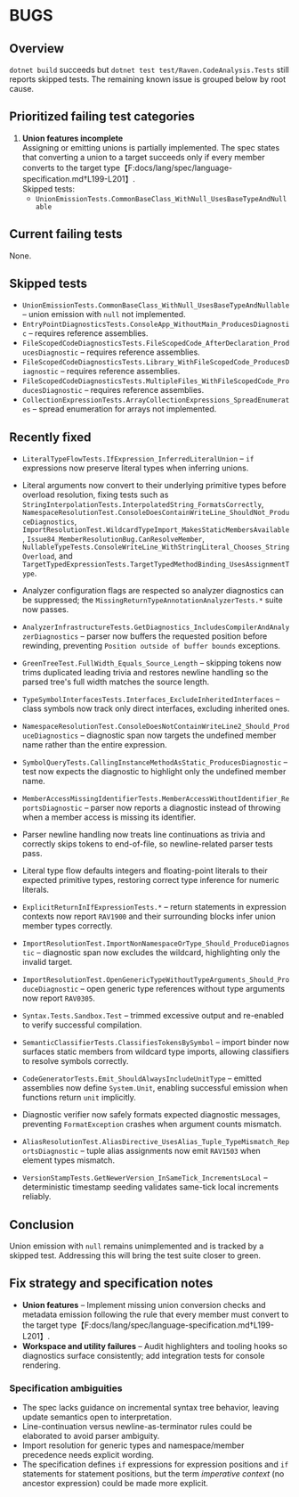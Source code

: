 # BUGS

## Overview
`dotnet build` succeeds but `dotnet test test/Raven.CodeAnalysis.Tests` still reports skipped tests. The remaining known issue is grouped below by root cause.

## Prioritized failing test categories

1. **Union features incomplete**  \
   Assigning or emitting unions is partially implemented. The spec states that converting a union to a target succeeds only if every member converts to the target type【F:docs/lang/spec/language-specification.md†L199-L201】.  \
   Skipped tests:
   - `UnionEmissionTests.CommonBaseClass_WithNull_UsesBaseTypeAndNullable`

## Current failing tests

None.

## Skipped tests

- `UnionEmissionTests.CommonBaseClass_WithNull_UsesBaseTypeAndNullable` – union emission with `null` not implemented.
- `EntryPointDiagnosticsTests.ConsoleApp_WithoutMain_ProducesDiagnostic` – requires reference assemblies.
- `FileScopedCodeDiagnosticsTests.FileScopedCode_AfterDeclaration_ProducesDiagnostic` – requires reference assemblies.
- `FileScopedCodeDiagnosticsTests.Library_WithFileScopedCode_ProducesDiagnostic` – requires reference assemblies.
- `FileScopedCodeDiagnosticsTests.MultipleFiles_WithFileScopedCode_ProducesDiagnostic` – requires reference assemblies.
- `CollectionExpressionTests.ArrayCollectionExpressions_SpreadEnumerates` – spread enumeration for arrays not implemented.

## Recently fixed

- `LiteralTypeFlowTests.IfExpression_InferredLiteralUnion` – `if` expressions now preserve literal types when inferring unions.
- Literal arguments now convert to their underlying primitive types before overload resolution, fixing tests such as `StringInterpolationTests.InterpolatedString_FormatsCorrectly`, `NamespaceResolutionTest.ConsoleDoesContainWriteLine_ShouldNot_ProduceDiagnostics`, `ImportResolutionTest.WildcardTypeImport_MakesStaticMembersAvailable`, `Issue84_MemberResolutionBug.CanResolveMember`, `NullableTypeTests.ConsoleWriteLine_WithStringLiteral_Chooses_StringOverload`, and `TargetTypedExpressionTests.TargetTypedMethodBinding_UsesAssignmentType`.
- Analyzer configuration flags are respected so analyzer diagnostics can be suppressed; the `MissingReturnTypeAnnotationAnalyzerTests.*` suite now passes.
- `AnalyzerInfrastructureTests.GetDiagnostics_IncludesCompilerAndAnalyzerDiagnostics` – parser now buffers the requested position before rewinding, preventing `Position outside of buffer bounds` exceptions.
- `GreenTreeTest.FullWidth_Equals_Source_Length` – skipping tokens now trims duplicated leading trivia and restores newline handling so the parsed tree's full width matches the source length.
- `TypeSymbolInterfacesTests.Interfaces_ExcludeInheritedInterfaces` – class symbols now track only direct interfaces, excluding inherited ones.
- `NamespaceResolutionTest.ConsoleDoesNotContainWriteLine2_Should_ProduceDiagnostics` – diagnostic span now targets the undefined member name rather than the entire expression.
- `SymbolQueryTests.CallingInstanceMethodAsStatic_ProducesDiagnostic` – test now expects the diagnostic to highlight only the undefined member name.
- `MemberAccessMissingIdentifierTests.MemberAccessWithoutIdentifier_ReportsDiagnostic` – parser now reports a diagnostic instead of throwing when a member access is missing its identifier.
- Parser newline handling now treats line continuations as trivia and correctly skips tokens to end-of-file, so newline-related parser tests pass.
- Literal type flow defaults integers and floating-point literals to their expected primitive types, restoring correct type inference for numeric literals.

- `ExplicitReturnInIfExpressionTests.*` – return statements in expression contexts now report `RAV1900` and their surrounding blocks infer union member types correctly.

- `ImportResolutionTest.ImportNonNamespaceOrType_Should_ProduceDiagnostic` – diagnostic span now excludes the wildcard, highlighting only the invalid target.
- `ImportResolutionTest.OpenGenericTypeWithoutTypeArguments_Should_ProduceDiagnostic` – open generic type references without type arguments now report `RAV0305`.
- `Syntax.Tests.Sandbox.Test` – trimmed excessive output and re-enabled to verify successful compilation.
- `SemanticClassifierTests.ClassifiesTokensBySymbol` – import binder now surfaces static members from wildcard type imports, allowing classifiers to resolve symbols correctly.
- `CodeGeneratorTests.Emit_ShouldAlwaysIncludeUnitType` – emitted assemblies now define `System.Unit`, enabling successful emission when functions return `unit` implicitly.
- Diagnostic verifier now safely formats expected diagnostic messages, preventing `FormatException` crashes when argument counts mismatch.
- `AliasResolutionTest.AliasDirective_UsesAlias_Tuple_TypeMismatch_ReportsDiagnostic` – tuple alias assignments now emit `RAV1503` when element types mismatch.
- `VersionStampTests.GetNewerVersion_InSameTick_IncrementsLocal` – deterministic timestamp seeding validates same-tick local increments reliably.

## Conclusion
Union emission with `null` remains unimplemented and is tracked by a skipped test. Addressing this will bring the test suite closer to green.

## Fix strategy and specification notes

- **Union features** – Implement missing union conversion checks and metadata emission following the rule that every member must convert to the target type【F:docs/lang/spec/language-specification.md†L199-L201】.
- **Workspace and utility failures** – Audit highlighters and tooling hooks so diagnostics surface consistently; add integration tests for console rendering.

### Specification ambiguities

- The spec lacks guidance on incremental syntax tree behavior, leaving update semantics open to interpretation.
- Line-continuation versus newline-as-terminator rules could be elaborated to avoid parser ambiguity.
- Import resolution for generic types and namespace/member precedence needs explicit wording.
- The specification defines `if` expressions for expression positions and `if` statements for statement positions, but the term *imperative context* (no ancestor expression) could be made more explicit.
